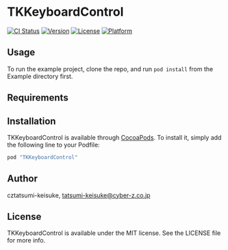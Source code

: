 # TKKeyboardControl

[![CI Status](http://img.shields.io/travis/cztatsumi-keisuke/TKKeyboardControl.svg?style=flat)](https://travis-ci.org/cztatsumi-keisuke/TKKeyboardControl)
[![Version](https://img.shields.io/cocoapods/v/TKKeyboardControl.svg?style=flat)](http://cocoapods.org/pods/TKKeyboardControl)
[![License](https://img.shields.io/cocoapods/l/TKKeyboardControl.svg?style=flat)](http://cocoapods.org/pods/TKKeyboardControl)
[![Platform](https://img.shields.io/cocoapods/p/TKKeyboardControl.svg?style=flat)](http://cocoapods.org/pods/TKKeyboardControl)

## Usage

To run the example project, clone the repo, and run `pod install` from the Example directory first.

## Requirements

## Installation

TKKeyboardControl is available through [CocoaPods](http://cocoapods.org). To install
it, simply add the following line to your Podfile:

```ruby
pod "TKKeyboardControl"
```

## Author

cztatsumi-keisuke, tatsumi-keisuke@cyber-z.co.jp

## License

TKKeyboardControl is available under the MIT license. See the LICENSE file for more info.
